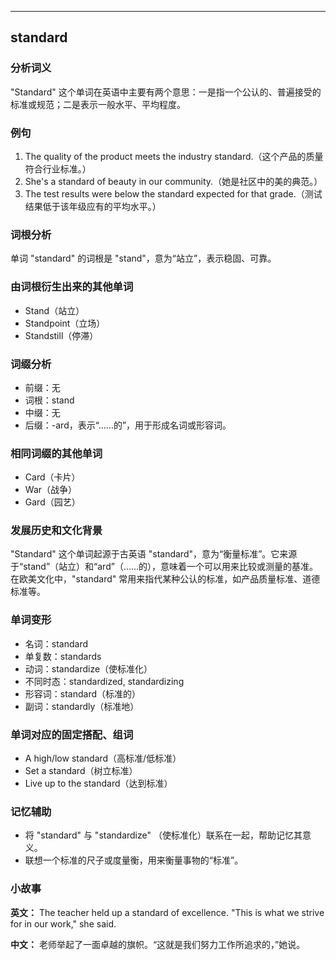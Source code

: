 
---------------
## standard
### 分析词义
"Standard" 这个单词在英语中主要有两个意思：一是指一个公认的、普遍接受的标准或规范；二是表示一般水平、平均程度。

### 例句
1. The quality of the product meets the industry standard.（这个产品的质量符合行业标准。）
2. She's a standard of beauty in our community.（她是社区中的美的典范。）
3. The test results were below the standard expected for that grade.（测试结果低于该年级应有的平均水平。）

### 词根分析
单词 "standard" 的词根是 "stand"，意为“站立”，表示稳固、可靠。

### 由词根衍生出来的其他单词
- Stand（站立）
- Standpoint（立场）
- Standstill（停滞）

### 词缀分析
- 前缀：无
- 词根：stand
- 中缀：无
- 后缀：-ard，表示“……的”，用于形成名词或形容词。

### 相同词缀的其他单词
- Card（卡片）
- War（战争）
- Gard（园艺）

### 发展历史和文化背景
"Standard" 这个单词起源于古英语 "standard"，意为“衡量标准”。它来源于“stand”（站立）和“ard”（……的），意味着一个可以用来比较或测量的基准。在欧美文化中，"standard" 常用来指代某种公认的标准，如产品质量标准、道德标准等。

### 单词变形
- 名词：standard
- 单复数：standards
- 动词：standardize（使标准化）
- 不同时态：standardized, standardizing
- 形容词：standard（标准的）
- 副词：standardly（标准地）

### 单词对应的固定搭配、组词
- A high/low standard（高标准/低标准）
- Set a standard（树立标准）
- Live up to the standard（达到标准）

### 记忆辅助
- 将 "standard" 与 "standardize" （使标准化）联系在一起，帮助记忆其意义。
- 联想一个标准的尺子或度量衡，用来衡量事物的“标准”。

### 小故事
**英文：**
The teacher held up a standard of excellence. "This is what we strive for in our work," she said.

**中文：**
老师举起了一面卓越的旗帜。“这就是我们努力工作所追求的，”她说。

